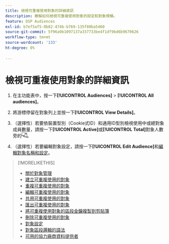 ```yaml
---
title: 檢視可重複使用對象的詳細資訊
description: 瞭解如何檢視可重複使用對象的設定和對象規模。
feature: DSP Audiences
exl-id: b7ef5af5-0b82-474b-b769-135f80ba5460
source-git-commit: 5f96a9b1097137a337733be4f1df9bd6b9670626
workflow-type: tm+mt
source-wordcount: '133'
ht-degree: 0%

---
```


# 檢視可重複使用對象的詳細資訊

1. 在主功能表中，按一下&#x200B;**[!UICONTROL Audiences]** > **[!UICONTROL All audiences]**。

1. 將游標停留在對象列上並按一下&#x200B;**[!UICONTROL View Details]**。

1. （選擇性）若要依裝置型別（Cookie式ID）和通用ID型別檢視使用中或總對象成員數量，請按一下&#x200B;**[!UICONTROL Active]**&#x200B;或&#x200B;**[!UICONTROL Total]**&#x200B;對象人數旁的![裝置劃分](/help/dsp/assets/device-breakdown.png)。

1. （選擇性）若要編輯對象設定，請按一下&#x200B;**[!UICONTROL Edit Audience]**&#x200B;和[編輯對象名稱和設定](reusable-audience-edit.md)。

>[!MORELIKETHIS]
>
>* [關於對象管理](audience-about.md)
>* [建立可重複使用的對象](reusable-audience-create.md)
>* [重複可重複使用的對象](reusable-audience-duplicate.md)
>* [編輯可重複使用的對象](reusable-audience-edit.md)
>* [共用可重複使用的對象](reusable-audience-share.md)
>* [匯出可重複使用的對象](reusable-audience-export.md)
>* [將可重複使用對象的區段金鑰複製到剪貼簿](reusable-audience-clipboard.md)
>* [刪除可重複使用的對象](reusable-audience-delete.md)
>* [對象設定](audience-settings.md)
>* [對象區段邏輯的語法](audience-segment-logic-syntax.md)
>* [可用的協力廠商資料提供者](third-party-data-providers.md)
